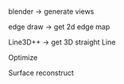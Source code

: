 blender -> generate views

edge draw -> get 2d edge map

Line3D++ -> get 3D straight Line

Optimize

Surface reconstruct
